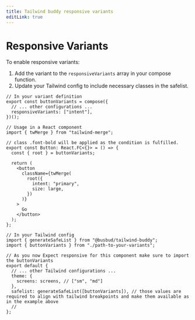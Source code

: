 ```yaml
---
title: Tailwind buddy responsive variants
editLink: true
---
```


# Responsive Variants

To enable responsive variants:

1. Add the variant to the `responsiveVariants` array in your compose function.
2. Update your Tailwind config to include necessary classes in the safelist.

```tsx
// In your variant definition
export const buttonVariants = compose({
  // ... other configurations ...
  responsiveVariants: ["intent"],
})();

// Usage in a React component
import { twMerge } from "tailwind-merge";

// class .font-bold will be applied as the condition is fulfilled.
export const Button: React.FC<{}> = () => {
  const { root } = buttonVariants;

  return (
    <button
      className={twMerge(
        root({
          intent: "primary",
          size: large,
        })
      )}
    >
      Go
    </button>
  );
};

// In your Tailwind config
import { generateSafeList } from "@busbud/tailwind-buddy";
import { buttonVariants } from "./path-to-your-variants";

// As you now Expect responsive for this component make sure to import the buttonVariants
export default {
  // ... other Tailwind configurations ...
  theme: {
    screens: screens, // ["sm", "md"]
  },
  safelist: generateSafeList([buttonVariants]), // those values are required to align with tailwind breakpoints and make them available as in the example above
  //
};
```
